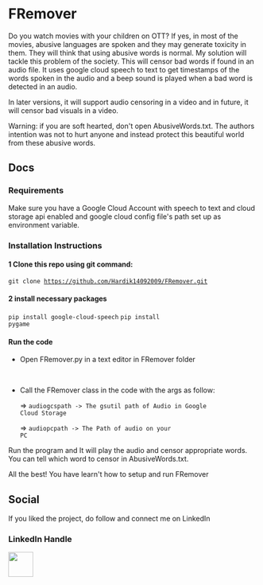 # FRemover


Do you watch movies with your children  on OTT? If yes, in most of the movies, abusive languages are spoken and they may generate toxicity in them. They will think that using abusive words is normal. My solution will tackle this problem of the society. This will censor bad words if found in an audio file. It uses google cloud speech to text to get timestamps of the words spoken in the audio and a beep sound is played when a bad word is detected in an audio. 

In later versions, it will support audio censoring in a video and in future, it will censor bad visuals in a video. 

Warning: if you are soft hearted, don't open AbusiveWords.txt. The authors intention was not to hurt anyone and instead protect this beautiful world from these abusive words.

## Docs 

### Requirements

Make sure you have a Google Cloud Account with speech to text and cloud storage api enabled and google cloud config file's path set up as environment variable. 

### Installation Instructions

#### 1 Clone this repo using git command:

<code>git clone https://github.com/Hardik14092009/FRemover.git</code>

#### 2 install necessary packages

<code>pip install google-cloud-speech</code>
<code>pip install pygame</code>

#### Run the code

- Open FRemover.py in a text editor in FRemover folder
<br>

- Call the FRemover class in the code with the args as follow:


    => <code>audiogcspath -> The gsutil path of Audio in Google Cloud Storage</code>

    => <code>audiopcpath -> The Path of audio on your PC</code>


Run the program and It will play the audio and censor appropriate words. You can tell which word to censor in AbusiveWords.txt.

All the best! You have learn't how to setup and run FRemover

## Social

If you liked the project, do follow and connect me on LinkedIn

### LinkedIn Handle 

<a href="https://www.linkedin.com/in/hardik-bassi-168930222/"><img src="https://cdn-icons.flaticon.com/png/512/3536/premium/3536569.png?token=exp=1637675076~hmac=4b70fe2333306af6d54bd9a5d7d4d029" width="50px" height="50px"></a>


